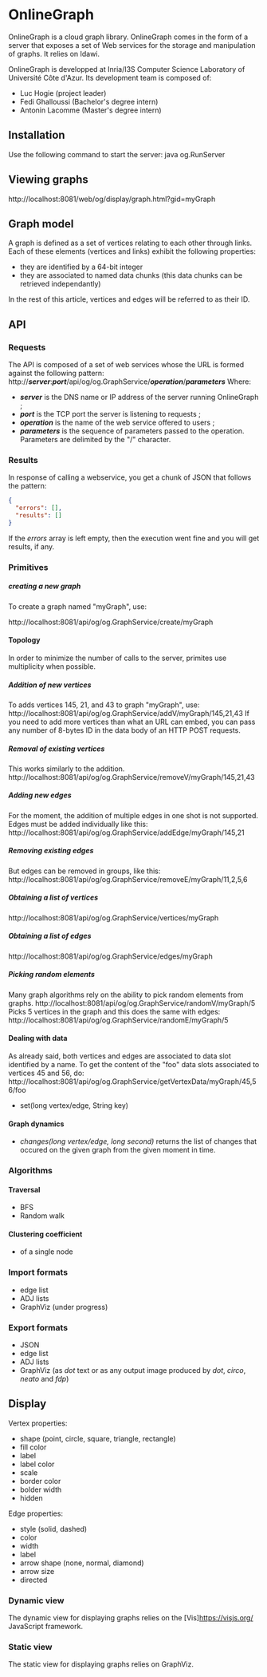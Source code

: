 # OnlineGraph
OnlineGraph is a cloud graph library. 
OnlineGraph comes in the form of a server that exposes a set of Web services for the storage and manipulation of graphs.
It relies on Idawi.

OnlineGraph is developped at Inria/I3S Computer Science Laboratory of Université Côte d'Azur. Its development team is composed of:
- Luc Hogie (project leader)
- Fedi Ghalloussi (Bachelor's degree intern)
- Antonin Lacomme (Master's degree intern)

## Installation
Use the following command to start the server: 
java og.RunServer

## Viewing graphs
http://localhost:8081/web/og/display/graph.html?gid=myGraph

## Graph model
A graph is defined as a set of vertices relating to each other through links. Each of these elements (vertices and links) exhibit the following properties:
- they are identified by a 64-bit integer
- they are associated to named data chunks (this data chunks can be retrieved independantly)

In the rest of this article, vertices and edges will be referred to as their ID.

## API
### Requests
The API is composed of a set of web services whose the URL is formed against the following pattern:
http://***server***:***port***/api/og/og.GraphService/***operation***/***parameters***
Where:
- ***server*** is the DNS name or IP address of the server running OnlineGraph ;
- ***port*** is the TCP port the server is listening to requests ;
- ***operation*** is the name of the web service offered to users ;
- ***parameters*** is the sequence of parameters passed to the operation. Parameters are delimited by the "/" character.
### Results
In response of calling a webservice, you get a chunk of JSON that follows the pattern:
```json
{
  "errors": [],
  "results": []
}
```
If the _errors_ array is left empty, then the execution went fine and you will get results, if any.


### Primitives
##### creating a new graph
To create a graph named "myGraph", use:

http://localhost:8081/api/og/og.GraphService/create/myGraph

#### Topology
In order to minimize the number of calls to the server, primites use multiplicity when possible.

##### Addition of new vertices
To adds vertices 145, 21, and 43 to graph "myGraph", use:
http://localhost:8081/api/og/og.GraphService/addV/myGraph/145,21,43
If you need to add more vertices than what an URL can embed, you can pass any number of 8-bytes ID in the data body of an HTTP POST requests.
##### Removal of existing vertices
This works similarly to the addition.
http://localhost:8081/api/og/og.GraphService/removeV/myGraph/145,21,43
##### Adding new edges
For the moment, the addition of multiple edges in one shot is not supported. Edges must be added individually like this:
http://localhost:8081/api/og/og.GraphService/addEdge/myGraph/145,21
##### Removing existing edges
But edges can be removed in groups, like this:
http://localhost:8081/api/og/og.GraphService/removeE/myGraph/11,2,5,6
##### Obtaining a list of vertices
http://localhost:8081/api/og/og.GraphService/vertices/myGraph
##### Obtaining a list of edges
http://localhost:8081/api/og/og.GraphService/edges/myGraph
##### Picking random elements
Many graph algorithms rely on the ability to pick random elements from graphs. 
http://localhost:8081/api/og/og.GraphService/randomV/myGraph/5
Picks 5 vertices in the graph and this does the same with edges:
http://localhost:8081/api/og/og.GraphService/randomE/myGraph/5

#### Dealing with data
As already said, both vertices and edges are associated to data slot identified by a name.
To get the content of the "foo" data slots associated to vertices 45 and 56, do:
http://localhost:8081/api/og/og.GraphService/getVertexData/myGraph/45,56/foo
- set(long vertex/edge, String key)

#### Graph dynamics
- *changes(long vertex/edge, long second)* returns the list of changes that occured on the given graph from the given moment in time.

### Algorithms
#### Traversal

- BFS
- Random walk

#### Clustering coefficient
- of a single node

### Import formats
- edge list
- ADJ lists
- GraphViz (under progress)

### Export formats
- JSON
- edge list
- ADJ lists
- GraphViz (as *dot* text or as any output image produced by *dot*, *circo*, *neato* and *fdp*)

## Display

Vertex properties:
- shape (point, circle, square, triangle, rectangle)
- fill color
- label
- label color
- scale
- border color
- bolder width
- hidden

Edge properties:
- style (solid, dashed)
- color
- width
- label
- arrow shape (none, normal, diamond)
- arrow size
- directed

### Dynamic view
The dynamic view for displaying graphs relies on the [Vis]https://visjs.org/ JavaScript framework.

### Static view
The static view for displaying graphs relies on GraphViz.
